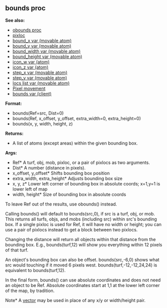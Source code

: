## bounds proc
**See also:**
*   [obounds proc](/proc/obounds)
*   [pixloc](/pixloc)
*   [bound_x var (movable atom)](/atom/movable/var/bound_x)
*   [bound_y var (movable atom)](/atom/movable/var/bound_y)
*   [bound_width var (movable atom)](/atom/movable/var/bound_width)
*   [bound_height var (movable atom)](/atom/movable/var/bound_height)
*   [icon_w var (atom)](/atom/var/icon_w)
*   [icon_z var (atom)](/atom/var/icon_z)
*   [step_x var (movable atom)](/atom/movable/var/step_x)
*   [step_y var (movable atom)](/atom/movable/var/step_y)
*   [locs list var (movable atom)](/atom/movable/var/locs)
*   [Pixel movement](/%7Bnotes%7D/pixel-movement)
*   [bounds var (client)](/client/var/bounds)
<!-- -->
**Format:**
*   bounds(Ref=src, Dist=0)
*   bounds(Ref, x_offset, y_offset, extra_width=0, extra_height=0)
*   bounds(x, y, width, height, z)
<!-- -->
**Returns:**
*   A list of atoms (except areas) within the given bounding box.
<!-- -->
**Args:**
*   Ref* A turf, obj, mob, pixloc, or a pair of pixlocs as two
    arguments.
*   Dist* A number (distance in pixels).
*   x_offset, y_offset* Shifts bounding box position
*   extra_width, extra_height* Adjusts bounding box size
*   x, y, z* Lower left corner of bounding box in absolute coords;
    x=1,y=1 is lower left of map
*   width, height* Size of bounding box in absolute coords


To leave Ref out of the results, use obounds() instead.


Calling bounds() will default to bounds(src,0), if src is a
turf, obj, or mob. This returns all turfs, objs, and mobs (including
src) within src\'s bounding box. If a single pixloc is used for Ref, it
will have no width or height; you can use a pair of pixlocs instead to
get a block between two pixlocs. 

Changing the distance will
return all objects within that distance from the bounding box. E.g.,
bounds(turf,12) will show you everything within 12 pixels of that turf.


An object\'s bounding box can also be offset. bounds(src,-6,0)
shows what src would touching if it moved 6 pixels west.
bounds(turf,-12,-12,24,24) is equivalent to bounds(turf,12). 

In
the final form, bounds() can use absolute coordinates and does not need
an object to be Ref. Absolute coordinates start at 1,1 at the lower left
corner of the map, by tradition. 

Note* A [vector](/vector) may
be used in place of any x/y or width/height pair.
